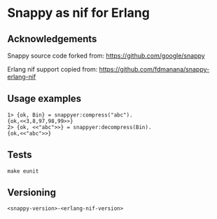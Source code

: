 # Snappy as nif for Erlang

## Acknowledgements

Snappy source code forked from: https://github.com/google/snappy

Erlang nif support copied from: https://github.com/fdmanana/snappy-erlang-nif

## Usage examples

```
1> {ok, Bin} = snappyer:compress("abc").
{ok,<<3,8,97,98,99>>}
2> {ok, <<"abc">>} = snappyer:decompress(Bin).
{ok,<<"abc">>}

```

## Tests

```
make eunit

```

## Versioning

```
<snappy-version>-<erlang-nif-version>
```

